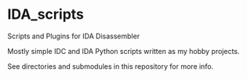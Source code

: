 # IDA_scripts
Scripts and Plugins for IDA Disassembler

Mostly simple IDC and IDA Python scripts written as my hobby projects.

See directories and submodules in this repository for more info.
